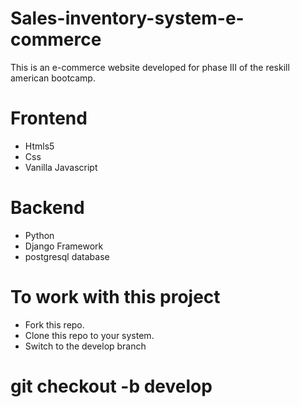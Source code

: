 # Sales-inventory-system-e-commerce
This is an e-commerce website developed for phase III of the reskill american bootcamp.
# Frontend
* Htmls5
* Css
* Vanilla Javascript
# Backend
* Python
* Django Framework
* postgresql database
# To work with this project
* Fork this repo.
* Clone this repo to your system.
* Switch to the develop branch
# git checkout -b develop
